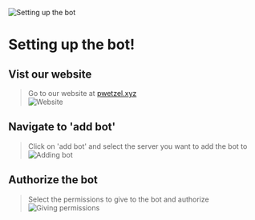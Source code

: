 ![Setting up the bot](https://i.ibb.co/qyc4w8t/setup.png)
# Setting up the bot!

## Vist our website
> Go to our website at [pwetzel.xyz](https://pwetzel.xyz)  
![Website](https://i.ibb.co/J7X12n7/website.gif)

## Navigate to 'add bot'
> Click on 'add bot' and select the server you want to add the bot to  
![Adding bot](https://i.ibb.co/829HH9c/addbot2.gif) 

## Authorize the bot
> Select the permissions to give to the bot and authorize  
![Giving permissions](https://i.ibb.co/gDNXHzQ/auth.gif)
